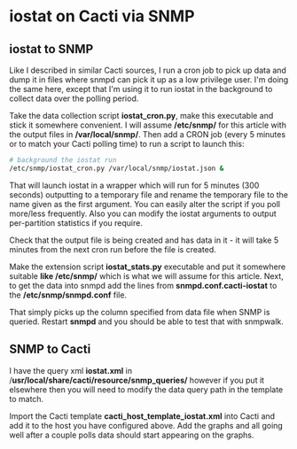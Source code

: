 # iostat on Cacti via SNMP

## iostat to SNMP

Like I described in similar Cacti sources, I run a cron job to pick up data and dump it in files where snmpd can pick it up as a low privilege user. I'm doing the same here, except that I'm using it to run iostat in the background to collect data over the polling period.

Take the data collection script **iostat\_cron.py**, make this executable and stick it somewhere convenient. I will assume **/etc/snmp/** for this article with the output files in **/var/local/snmp/**. Then add a CRON job (every 5 minutes or to match your Cacti polling time) to run a script to launch this:

```sh
# background the iostat run
/etc/snmp/iostat_cron.py /var/local/snmp/iostat.json &
```

That will launch iostat in a wrapper which will run for 5 minutes (300 seconds) outputting to a temporary file and rename the temporary file to the name given as the first argument. You can easily alter the script if you poll more/less frequently. Also you can modify the iostat arguments to output per-partition statistics if you require.

Check that the output file is being created and has data in it - it will take 5 minutes from the next cron run before the file is created.

Make the extension script **iostat\_stats.py** executable and put it somewhere suitable **like /etc/snmp/** which is what we will assume for this article. Next, to get the data into snmpd add the lines from **snmpd.conf.cacti-iostat** to the **/etc/snmp/snmpd.conf** file.

That simply picks up the column specified from data file when SNMP is queried. Restart **snmpd** and you should be able to test that with snmpwalk.

## SNMP to Cacti

I have the query xml **iostat.xml** in /**usr/local/share/cacti/resource/snmp_queries/** however if you put it elsewhere then you will need to modify the data query path in the template to match.

Import the Cacti template **cacti_host_template_iostat.xml** into Cacti and add it to the host you have configured above. Add the graphs and all going well after a couple polls data should start appearing on the graphs.
